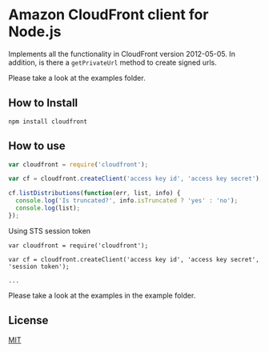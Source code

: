 # Amazon CloudFront client for Node.js

Implements all the functionality in CloudFront version 2012-05-05. In addition, is there a `getPrivateUrl` method to create signed urls.

Please take a look at the examples folder.

## How to Install

    npm install cloudfront

## How to use

```js
var cloudfront = require('cloudfront');

var cf = cloudfront.createClient('access key id', 'access key secret');

cf.listDistributions(function(err, list, info) {
  console.log('Is truncated?', info.isTruncated ? 'yes' : 'no');
  console.log(list);
});

```

Using STS session token

```
var cloudfront = require('cloudfront');

var cf = cloudfront.createClient('access key id', 'access key secret', 'session token');

...

```

Please take a look at the examples in the example folder.

## License

[MIT](https://github.com/tellnes/node-cloudfront/blob/master/LICENSE)
